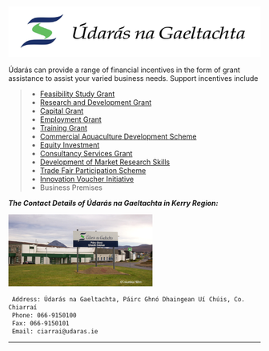 ![](/assets/ung2.png)

Údarás can provide a range of financial incentives in the form of grant assistance to assist your varied business needs. Support incentives include

> * [Feasibility Study Grant](http://www.udaras.ie/en/forbairt-fiontraiochta/cunamh-airgid/deontas-staidear-feidearthachta)
> * [Research and Development Grant](http://www.udaras.ie/en/forbairt-fiontraiochta/cunamh-airgid/deontas-taighde-agus-forbartha)
> * [Capital Grant](http://www.udaras.ie/en/forbairt-fiontraiochta/cunamh-airgid/deontas-caipitil)
> * [Employment Grant](http://www.udaras.ie/en/forbairt-fiontraiochta/cunamh-airgid/deontas-fostaiochta)
> * [Training Grant](http://www.udaras.ie/en/forbairt-fiontraiochta/cunamh-airgid/deontas-oiliuna)
> * [Commercial Aquaculture Development Scheme](http://www.udaras.ie/en/forbairt-fiontraiochta/cunamh-airgid/sceim-fhorbartha-uisceshaothraithe-thrachtala)
> * [Equity Investment](http://www.udaras.ie/en/forbairt-fiontraiochta/cunamh-airgid/infheistiu-scaireanna)
> * [Consultancy Services Grant](http://www.udaras.ie/en/forbairt-fiontraiochta/cunamh-airgid/deontas-do-sheirbhisi-comhairleoireachta)
> * [Development of Market Research Skills](http://www.udaras.ie/en/forbairt-fiontraiochta/cunamh-airgid/deontas-dforbairt-scileanna-margaiochta)
> * [Trade Fair Participation Scheme](http://www.udaras.ie/en/forbairt-fiontraiochta/cunamh-airgid/deontas-don-rannphairtiocht-in-aontai-tradala)
> * [Innovation Voucher Initiative](http://www.udaras.ie/en/forbairt-fiontraiochta/cunamh-airgid/dearbhain-nualaiochta)
> * Business Premises

**_The Contact Details of Údarás na Gaeltachta in Kerry Region:_**

![](/assets/ungBuilding.png)

```
 Address: Údarás na Gaeltachta, Páirc Ghnó Dhaingean Uí Chúis, Co. Chiarraí 
 Phone: 066-9150100
 Fax: 066-9150101
 Email: ciarrai@udaras.ie

```

------------------------------

